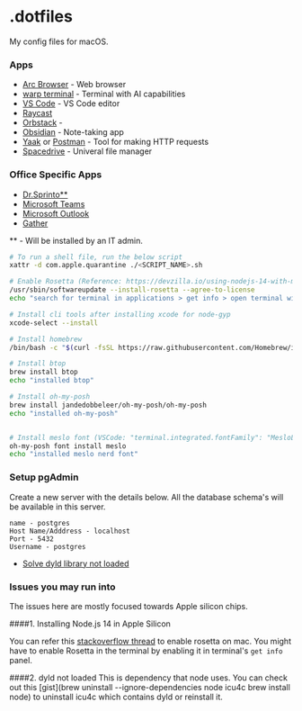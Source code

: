 # .dotfiles

My config files for macOS.

### Apps

- [Arc Browser](https://arc.net/) - Web browser
- [warp terminal](https://www.warp.dev/) - Terminal with AI capabilities
- [VS Code](https://code.visualstudio.com/download) - VS Code editor
- [Raycast](https://www.raycast.com/)
- [Orbstack](https://orbstack.dev/) - 
- [Obsidian](https://obsidian.md/download) - Note-taking app
- [Yaak](https://yaak.app/) or [Postman](https://www.postman.com/) - Tool for making HTTP requests
- [Spacedrive](https://www.spacedrive.com/) - Univeral file manager


### Office Specific Apps

- [Dr.Sprinto**](https://sprinto.com/) 
- [Microsoft Teams](https://www.microsoft.com/en-in/microsoft-teams/download-app)
- [Microsoft Outlook](https://outlook.office.com)
- [Gather](https://app.gather.town/app)

** - Will be installed by an IT admin.

```sh
# To run a shell file, run the below script
xattr -d com.apple.quarantine ./<SCRIPT_NAME>.sh

# Enable Rosetta (Reference: https://devzilla.io/using-nodejs-14-with-mac-silicon-m1)
/usr/sbin/softwareupdate --install-rosetta --agree-to-license
echo "search for terminal in applications > get info > open terminal with Rosetta"

# Install cli tools after installing xcode for node-gyp
xcode-select --install

# Install homebrew
/bin/bash -c "$(curl -fsSL https://raw.githubusercontent.com/Homebrew/install/HEAD/install.sh)"

# Install btop
brew install btop
echo "installed btop"

# Install oh-my-posh
brew install jandedobbeleer/oh-my-posh/oh-my-posh
echo "installed oh-my-posh"


# Install meslo font (VSCode: "terminal.integrated.fontFamily": "MesloLGM Nerd Font")
oh-my-posh font install meslo
echo "installed meslo nerd font"
```

### Setup pgAdmin

Create a new server with the details below. All the database schema's will be available in this server.
```
name - postgres
Host Name/Adddress - localhost
Port - 5432
Username - postgres
```

- [Solve dyld library not loaded](https://gist.github.com/berkedel/d1fc6d13651c16002f64653096d1fded)

### Issues you may run into

The issues here are mostly focused towards Apple silicon chips.

####1. Installing Node.js 14 in Apple Silicon

You can refer this [stackoverflow thread](https://stackoverflow.com/questions/65342769/install-node-on-m1-mac) to enable rosetta on mac.
You might have to enable Rosetta in the terminal by enabling it in terminal's `get info` panel.

####2. dyld <version> not loaded
This is dependency that node uses. You can check out this [gist](brew uninstall --ignore-dependencies node icu4c
brew install node) to uninstall icu4c which contains dyld or reinstall it.
